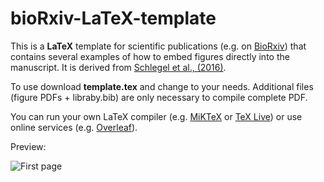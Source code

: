 # bioRxiv-LaTeX-template

This is a **LaTeX** template for scientific publications (e.g. on [BioRxiv](http://www.biorxiv.org)) that contains several examples of how to embed figures directly into the manuscript. It is derived from [Schlegel et al., (2016)](http://biorxiv.org/content/early/2016/04/07/044990).

To use download **template.tex** and change to your needs. Additional files (figure PDFs + libraby.bib) are only necessary to compile complete PDF.

You can run your own LaTeX compiler (e.g. [MiKTeX](http://miktex.org/) or [TeX Live](http://www.tug.org/texlive/)) or use online services (e.g. [Overleaf](http://www.overleaf.com)).

Preview:

![First page](https://cloud.githubusercontent.com/assets/7161148/14634271/7ff04c20-0621-11e6-8536-9d9d4f86d3ea.PNG)
